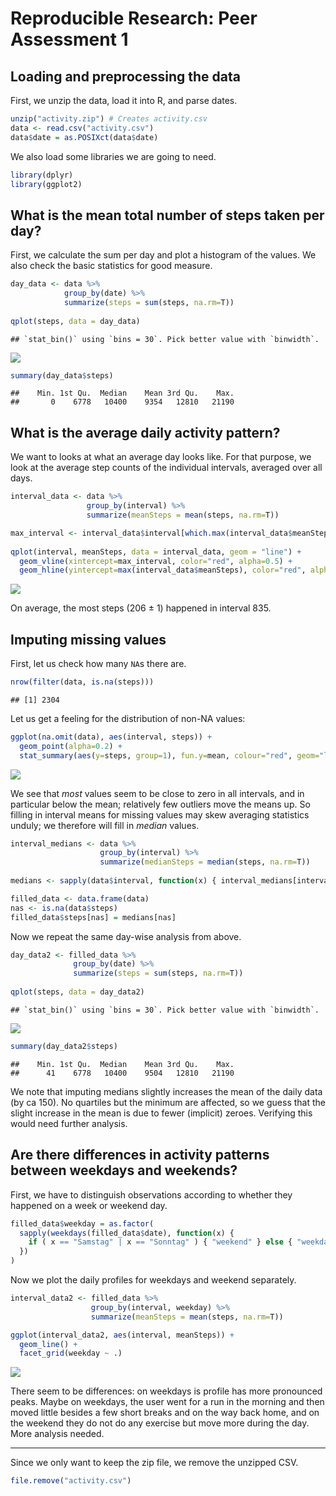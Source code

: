 # Reproducible Research: Peer Assessment 1


## Loading and preprocessing the data

First, we unzip the data, load it into R, and parse dates.


```r
unzip("activity.zip") # Creates activity.csv
data <- read.csv("activity.csv")
data$date = as.POSIXct(data$date)
```

We also load some libraries we are going to need.


```r
library(dplyr)
library(ggplot2)
```



## What is the mean total number of steps taken per day?

First, we calculate the sum per day and plot a histogram of the values.
We also check the basic statistics for good measure.


```r
day_data <- data %>%
            group_by(date) %>%
            summarize(steps = sum(steps, na.rm=T))
            
qplot(steps, data = day_data)
```

```
## `stat_bin()` using `bins = 30`. Pick better value with `binwidth`.
```

![](PA1_template_files/figure-html/mean-1.png)<!-- -->

```r
summary(day_data$steps)
```

```
##    Min. 1st Qu.  Median    Mean 3rd Qu.    Max. 
##       0    6778   10400    9354   12810   21190
```



## What is the average daily activity pattern?

We want to looks at what an average day looks like. For that purpose, we
look at the average step counts of the individual intervals, averaged over
all days.


```r
interval_data <- data %>%
                 group_by(interval) %>%
                 summarize(meanSteps = mean(steps, na.rm=T))

max_interval <- interval_data$interval[which.max(interval_data$meanSteps)]
               
qplot(interval, meanSteps, data = interval_data, geom = "line") + 
  geom_vline(xintercept=max_interval, color="red", alpha=0.5) + 
  geom_hline(yintercept=max(interval_data$meanSteps), color="red", alpha=0.5)
```

![](PA1_template_files/figure-html/meanprofile-1.png)<!-- -->

On average, the most steps (206 &#177; 1) happened in interval 835.



## Imputing missing values

First, let us check how many `NA`s there are.


```r
nrow(filter(data, is.na(steps)))
```

```
## [1] 2304
```

Let us get a feeling for the distribution of non-NA values:


```r
ggplot(na.omit(data), aes(interval, steps)) + 
  geom_point(alpha=0.2) + 
  stat_summary(aes(y=steps, group=1), fun.y=mean, colour="red", geom="line", group=1)
```

![](PA1_template_files/figure-html/scatter-1.png)<!-- -->

We see that *most* values seem to be close to zero in all intervals, and in particular
below the mean; relatively few outliers move the means up.
So filling in interval means for missing values may skew averaging statistics
unduly; we therefore will fill in *median* values.


```r
interval_medians <- data %>%
                    group_by(interval) %>%
                    summarize(medianSteps = median(steps, na.rm=T))
                    
medians <- sapply(data$interval, function(x) { interval_medians[interval_medians$interval == x,]$medianSteps })

filled_data <- data.frame(data)
nas <- is.na(data$steps)
filled_data$steps[nas] = medians[nas]
```

Now we repeat the same day-wise analysis from above.


```r
day_data2 <- filled_data %>%
              group_by(date) %>%
              summarize(steps = sum(steps, na.rm=T))
            
qplot(steps, data = day_data2)
```

```
## `stat_bin()` using `bins = 30`. Pick better value with `binwidth`.
```

![](PA1_template_files/figure-html/mean2-1.png)<!-- -->

```r
summary(day_data2$steps)
```

```
##    Min. 1st Qu.  Median    Mean 3rd Qu.    Max. 
##      41    6778   10400    9504   12810   21190
```

We note that imputing medians slightly increases the mean of the daily data
(by ca 150).
No quartiles but the minimum are affected, so we guess that the slight increase
in the mean is due to fewer (implicit) zeroes. Verifying this would need
further analysis.



## Are there differences in activity patterns between weekdays and weekends?

First, we have to distinguish observations according to whether they
happened on a week or weekend day.


```r
filled_data$weekday = as.factor(
  sapply(weekdays(filled_data$date), function(x) { 
    if ( x == "Samstag" | x == "Sonntag" ) { "weekend" } else { "weekday" } 
  })
)
```

Now we plot the daily profiles for weekdays and weekend separately.


```r
interval_data2 <- filled_data %>%
                  group_by(interval, weekday) %>%
                  summarize(meanSteps = mean(steps, na.rm=T))

ggplot(interval_data2, aes(interval, meanSteps)) +
  geom_line() +
  facet_grid(weekday ~ .)
```

![](PA1_template_files/figure-html/unnamed-chunk-1-1.png)<!-- -->

There seem to be differences: on weekdays is profile has more pronounced peaks.
Maybe on weekdays, the user went for a run in the morning and then moved little 
besides a few short breaks and on the way back home, and on the weekend they
do not do any exercise but move more during the day. More analysis needed.

---

Since we only want to keep the zip file, we remove the unzipped CSV.


```r
file.remove("activity.csv")
```
